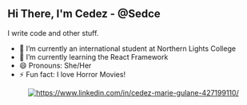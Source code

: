 ## Hi There, I'm Cedez - @Sedce 


I write code and other stuff. 

- 🔭 I’m currently an international student at Northern Lights College
- 🌱 I’m currently learning the React Framework
- 😄 Pronouns: She/Her
- ⚡ Fun fact: I love Horror Movies! 
<!--
**Sedce/Sedce** is a ✨ _special_ ✨ repository because its `README.md` (this file) appears on your GitHub profile.

Here are some ideas to get you started:

- 🔭 I’m currently working on ...
- 🌱 I’m currently learning ...
- 👯 I’m looking to collaborate on ...
- 🤔 I’m looking for help with ...
- 💬 Ask me about ...
- 📫 How to reach me: ...
- 😄 Pronouns: ...
- ⚡ Fun fact: ...
-->

<p align="center">
  <a href="https://www.linkedin.com/in/cedez-marie-gulane-427199110/">
    <img src="https://img.shields.io/badge/linkedin-%230077B5.svg?&style=for-the-badge&logo=linkedin&logoColor=white" alt="https://www.linkedin.com/in/cedez-marie-gulane-427199110/">
  </a>
</p>
